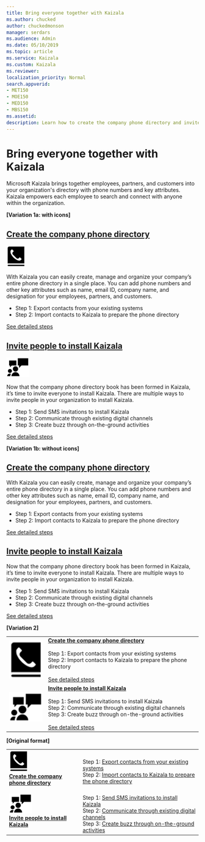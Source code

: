 ```yaml
---
title: Bring everyone together with Kaizala
ms.author: chucked
author: chuckedmonson
manager: serdars
ms.audience: Admin
ms.date: 05/10/2019
ms.topic: article
ms.service: Kaizala
ms.custom: Kaizala
ms.reviewer: 
localization_priority: Normal
search.appverid:
- MET150
- MOE150
- MED150
- MBS150
ms.assetid: 
description: Learn how to create the company phone directory and invite people to install Kaizala.
---
```


# Bring everyone together with Kaizala

Microsoft Kaizala brings together employees, partners, and customers into your organization's directory with phone numbers and key attributes. Kaizala empowers each employee to search and connect with anyone within the organization.

**[Variation 1a: with icons]**

## [Create the company phone directory](create-phone-directory.md)

[![Image of phone icon](media/create-phone-directory-icon.png)](create-phone-directory.md)

With Kaizala you can easily create, manage and organize your company’s entire phone directory in a single place. You can add phone numbers and other key attributes such as name, email ID, company name, and designation for your employees, partners, and customers.

- Step 1: Export contacts from your existing systems
- Step 2: Import contacts to Kaizala to prepare the phone directory

[See detailed steps](create-phone-directory.md)

## [Invite people to install Kaizala](invite-people.md)

[![Image of people icon](media/invite-people-icon.png)](invite-people.md)

Now that the company phone directory book has been formed in Kaizala, it’s time to invite everyone to install Kaizala. There are multiple ways to invite people in your organization to install Kaizala. 

- Step 1: Send SMS invitations to install Kaizala
- Step 2: Communicate through existing digital channels
- Step 3: Create buzz through on-the-ground activities

[See detailed steps](create-phone-directory.md)

**[Variation 1b: without icons]**

## [Create the company phone directory](create-phone-directory.md)

With Kaizala you can easily create, manage and organize your company’s entire phone directory in a single place. You can add phone numbers and other key attributes such as name, email ID, company name, and designation for your employees, partners, and customers.

- Step 1: Export contacts from your existing systems
- Step 2: Import contacts to Kaizala to prepare the phone directory

[See detailed steps](create-phone-directory.md)

## [Invite people to install Kaizala](invite-people.md)

Now that the company phone directory book has been formed in Kaizala, it’s time to invite everyone to install Kaizala. There are multiple ways to invite people in your organization to install Kaizala. 

- Step 1: Send SMS invitations to install Kaizala
- Step 2: Communicate through existing digital channels
- Step 3: Create buzz through on-the-ground activities

[See detailed steps](create-phone-directory.md)


**[Variation 2]**

|         |         |
|---------|---------|
|[![Image of phone icon](media/create-phone-directory-icon-1.png)](create-phone-directory.md) | **[Create the company phone directory](create-phone-directory.md)**  <br><br>  Step 1: Export contacts from your existing systems <br> Step 2: Import contacts to Kaizala to prepare the phone directory  <br> <br> [See detailed steps](create-phone-directory.md)|
|[![Image of people icon](media/invite-people-icon-1.png)](invite-people.md) | **[Invite people to install Kaizala](invite-people.md)** <br><br>  Step 1: Send SMS invitations to install Kaizala <br> Step 2: Communicate through existing digital channels <br> Step 3: Create buzz through on-the-ground activities  <br> <br> [See detailed steps](create-phone-directory.md) |

**[Original format]**

|         |         |
|---------|---------|
|[![Image of phone icon](media/create-phone-directory-icon.png)](create-phone-directory.md) <br> **[Create the company phone directory](create-phone-directory.md)**     | <br> Step 1: [Export contacts from your existing systems](https://review.docs.microsoft.com/en-us/Office365/Kaizala/create-phone-directory?branch=getstarted-working#step-1--export-contacts-from-your-existing-systems) <br> Step 2: [Import contacts to Kaizala to prepare the phone directory](https://review.docs.microsoft.com/en-us/Office365/Kaizala/create-phone-directory?branch=getstarted-working#step-2--import-contacts-to-kaizala-to-prepare-the-phone-directory)  |
|[![Image of people icon](media/invite-people-icon.png)](invite-people.md) <br> **[Invite people to install Kaizala](invite-people.md)**     | <br> Step 1: [Send SMS invitations to install Kaizala](https://review.docs.microsoft.com/en-us/Office365/Kaizala/invite-people?branch=getstarted-working#step-1--send-sms-invitations-to-install-kaizala) <br> Step 2: [Communicate through existing digital channels](https://review.docs.microsoft.com/en-us/Office365/Kaizala/invite-people?branch=getstarted-working#step-2--communicate-trhough-existing-digital-channels) <br> Step 3: [Create buzz through on-the-ground activities](https://review.docs.microsoft.com/en-us/Office365/Kaizala/invite-people?branch=getstarted-working#step-3--create-buzz-through-on-the-ground-activities) |

